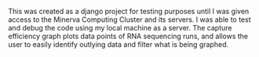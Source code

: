 This was created as a django project for testing purposes until I was given access to the Minerva
Computing Cluster and its servers. I was able to test and debug the code using my local machine
as a server. The capture efficiency graph plots data points of RNA sequencing runs, and allows
the user to easily identify outlying data and filter what is being graphed.  
